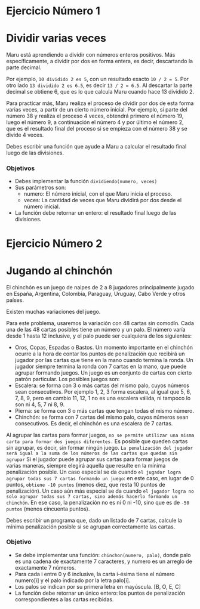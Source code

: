# Ejercicio Número 1

# Dividir varias veces

Maru está aprendiendo a dividir con números enteros positivos.
Más específicamente, a dividir por dos en forma entera, es decir, descartando la parte decimal.

Por ejemplo, `10 dividido 2 es 5`, con un resultado exacto `10 / 2 = 5`.
Por otro lado `13 dividido 2 es 6.5`, es decir `13 / 2 = 6.5`.
Al descartar la parte decimal se obtiene 6, que es lo que calcula Maru cuando hace 13 dividido 2.

Para practicar más, Maru realiza el proceso de dividir por dos de esta forma varias veces, a partir de un cierto número inicial. Por ejemplo, si parte del número 38 y realiza el proceso 4 veces, obtendrá primero el número 19, luego el número 9, a continuación el número 4 y por último el número 2, que es el resultado final del proceso si se empieza con el número 38 y se divide 4 veces.

Debes escribir una función que ayude a Maru a calcular el resultado final luego de las divisiones.

### Objetivos

- Debes implementar la función `dividiendo(numero, veces)`
- Sus parámetros son:
  - numero: El número inicial, con el que Maru inicia el proceso.
  - veces: La cantidad de veces que Maru dividirá por dos desde el número inicial.
- La función debe retornar un entero: el resultado final luego de las divisiones.

# Ejercicio Número 2 

# Jugando al chinchón

El chinchón es un juego de naipes de 2 a 8 jugadores principalmente jugado en España, Argentina, Colombia, Paraguay, Uruguay, Cabo Verde y otros países.

Existen muchas variaciones del juego.

Para este problema, usaremos la variación con 48 cartas sin comodín.
Cada una de las 48 cartas posibles tiene un número y un palo. El número varía desde 1 hasta 12 inclusive, y el palo puede ser cualquiera de los siguientes:

- Oros, Copas, Espadas o Bastos.
  Un momento importante en el chinchón ocurre a la hora de contar los puntos de penalización que recibirá un jugador por las cartas que tiene en la mano cuando termina la ronda. Un jugador siempre termina la ronda con 7 cartas en la mano, que puede agrupar formando juegos. Un juego es un conjunto de cartas con cierto patrón particular. Los posibles juegos son:
- Escalera: se forma con 3 o más cartas del mismo palo, cuyos números sean consecutivos. Por ejemplo 1, 2, 3 forma escalera, al igual que 5, 6, 7, 8, 9, pero en cambio 11,
  12, 1 no es una escalera válida, ni tampoco lo son ni 4, 5, 7 ni 8, 9.
- Pierna: se forma con 3 o más cartas que tengan todas el mismo número.
- Chinchón: se forma con 7 cartas del mismo palo, cuyos números sean consecutivos. Es decir, el chinchón es una escalera de 7 cartas.

Al agrupar las cartas para formar juegos, `no se permite utilizar una misma carta para formar dos juegos diferentes.`
Es posible que queden cartas sin agrupar, es decir, sin formar ningún juego. `La penalización del jugador será igual a la suma de los números de las cartas que quedan sin agrupar`
Si el jugador puede agrupar sus cartas para formar juegos de varias maneras, siempre elegirá aquella que resulte en la mínima penalización posible.
Un caso especial se da cuando `el jugador logra agrupar todas sus 7 cartas formando un juego`: en este caso, en lugar de 0 puntos, `obtiene -10 puntos` (menos diez, que resta 10 puntos de penalización).
Un caso aún más especial se da cuando `el jugador logra no solo agrupar todas sus 7 cartas, sino además hacerlo formando un chinchón`. En ese caso, la penalización no es ni 0 ni -10, sino que es de `-50 puntos` (menos cincuenta puntos).

Debes escribir un programa que, dado un listado de 7 cartas, calcule la mínima
penalización posible si se agrupan correctamente las cartas.

### Objetivo

- Se debe implementar una función: `chinchon(numero, palo)`, donde palo es una cadena de exactamente 7 caracteres, y numero es un arreglo de exactamente 7 números.
- Para cada i entre 0 y 6 inclusive, la carta i-ésima tiene el número numero[i] y el palo indicado por la letra palo[i].
- Los palos se indican por su primera letra en mayúscula. [B, O, E, C]
- La función debe retornar un único entero: los puntos de penalización correspondientes a las cartas recibidas.